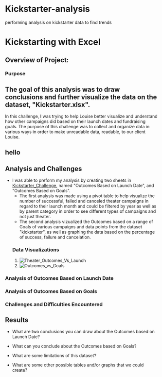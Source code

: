 # Kickstarter-analysis
performing analysis on kickstarter data to find trends
# Kickstarting with Excel

## Overview of Project:

### Purpose
  The goal of this analysis was to draw conclusions and further visualize the data on the dataset, \"Kickstarter.xlsx"\.
---
In this challenge, I was trying to help Louise better visualize and understand how other campaigns did based on their launch dates and fundraising goals.  The purpose of this challenge was to collect and organize data in various ways in order to make unreadable data, readable, to our client Louise.
## hello
## Analysis and Challenges
  * I was able to preform my analysis by creating two sheets in [Kickstarter_Challenge](desktop\Kickstarter_Challenge.xlsx), named \"Outcomes Based on Launch Date"\, and \"Outcomes Based on Goals"\.  
      - The first analysis was made using a pivot table to help visualize the number of successful, failed and canceled theater campaigns in regard to their launch month and could be filtered by year as well as by parent category in order to see different types of campaigns and not just theater.
      - The second analysis vizualized the Outcomes based on a range of Goals of various campaigns and data points from the dataset \"kickstarter"\, as well as graphing the data based on the percentage of success, failure and cancelation.
      ### Data Visualizations
      1) ![Theater_Outcomes_Vs_Launch](resources\Theater_Outcomes_Vs_Launch.png)
      2) ![Outcomes_vs_Goals](resources\Outcomes_vs_Goals.png)
      
### Analysis of Outcomes Based on Launch Date

### Analysis of Outcomes Based on Goals

### Challenges and Difficulties Encountered

## Results

- What are two conclusions you can draw about the Outcomes based on Launch Date?

- What can you conclude about the Outcomes based on Goals?

- What are some limitations of this dataset?

- What are some other possible tables and/or graphs that we could create?
